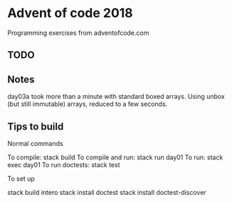 # Advent of code 2018

Programming exercises from adventofcode.com

## TODO

## Notes

day03a took more than a minute with standard boxed arrays. Using unbox (but still immutable) arrays,
reduced to a few seconds.

## Tips to build

Normal commands

To compile: stack build
To compile and run: stack run day01
To run: stack exec day01
To run doctests: stack test


To set up

stack build intero
stack install doctest
stack install doctest-discover
